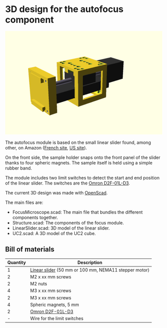 
# 3D design for the autofocus component

![alt text](3DView.png)

The autofocus module is based on the small linear slider found, among other, on Amazon ([French site](https://www.amazon.fr/dp/B08Y6VZMC8?ref=ppx_yo2ov_dt_b_product_details&th=1), [US site](https://www.amazon.com/s?k=Linear+Rail+50mm+nema11&crid=AHAYTX9E18IR&sprefix=linear+rail+50mm+nema%2Caps%2C635&ref=nb_sb_noss)).

On the front side, the sample holder snaps onto the front panel of the slider thanks to four spheric magnets. The sample itself is held using a simple rubber band.

The module includes two limit switches to detect the start and end position of the linear slider. The switches are the [Omron D2F-01L-D3](https://omronfs.omron.com/en_US/ecb/products/pdf/en-d2f.pdf).

The current 3D design was made with [OpenScad](https://openscad.org/).


The main files are:

* FocusMicroscope.scad: The main file that bundles the different components together.
* Structure.scad: The components of the focus module.
* LinearSlider.scad: 3D model of the linear slider.
* UC2.scad: A 3D model of the UC2 cube.

## Bill of materials

| Quantity | Description |
|----------|-------------|
| 1 | [Linear slider](https://www.amazon.com/s?k=Linear+Rail+50mm+nema11&crid=AHAYTX9E18IR&sprefix=linear+rail+50mm+nema%2Caps%2C635&ref=nb_sb_noss) (50 mm or 100 mm, NEMA11 stepper motor) |
| 2 | M2 x xx mm screws  |
| 2 | M2 nuts |
| 4 | M3 x xx mm screws |
| 2 | M3 x xx mm screws |
| 4 | Spheric magnets, 5 mm |
| 2 | [Omron D2F-01L-D3](https://omronfs.omron.com/en_US/ecb/products/pdf/en-d2f.pdf) |
| - | Wire for the limit switches |







